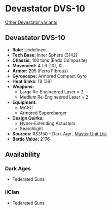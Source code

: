 # Devastator DVS-10 

[Other Devastator variants](../devastator.md) 

## Devastator DVS-10 

- **Role:** Undefined 
- **Tech Base:** Inner Sphere (3142) 
- **Chassis:** 100 tons (Endo Composite) 
- **Movement:** 4 / 6 (10), XL 
- **Armor:** 295 (Ferro Fibrous) 
- **Gyroscope:** Armored Compact Gyro 
- **Heat Sinks:** 18 (36) 
- **Weapons:** 
  - Large Re-Engineered Laser × 2 
  - Medium Re-Engineered Laser × 2 
- **Equipment:** 
  - MASC 
  - Armored Supercharger 
- **Design Quirks:** 
  - Hyper-Extending Actuators 
  - Searchlight 
- **Sources:** RS3150 - Dark Age , [Master Unit List](http://masterunitlist.info/Unit/Details/7984) 
- **Battle Value:** 2176 

## Availability 

### Dark Ages 

- Federated Suns 

### ilClan 

- Federated Suns 

